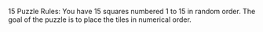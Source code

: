 15 Puzzle
Rules: You have 15 squares numbered 1 to 15 in random order. The goal of the puzzle is to place the tiles in numerical order.
